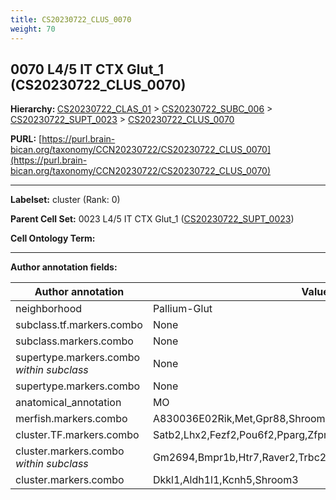 ```yaml
---
title: CS20230722_CLUS_0070
weight: 70
---
```

## 0070 L4/5 IT CTX Glut_1 (CS20230722_CLUS_0070)
<b>Hierarchy: </b>
[CS20230722_CLAS_01](../CS20230722_CLAS_01) >
[CS20230722_SUBC_006](../CS20230722_SUBC_006) >
[CS20230722_SUPT_0023](../CS20230722_SUPT_0023) >
[CS20230722_CLUS_0070](../CS20230722_CLUS_0070)

**PURL:** [https://purl.brain-bican.org/taxonomy/CCN20230722/CS20230722_CLUS_0070](https://purl.brain-bican.org/taxonomy/CCN20230722/CS20230722_CLUS_0070)

---


**Labelset:** cluster (Rank: 0)

**Parent Cell Set:** 0023 L4/5 IT CTX Glut_1 ([CS20230722_SUPT_0023](../CS20230722_SUPT_0023))



**Cell Ontology Term:** 

[MARKER GENES.]: #


---

[TRANSFERRED ANNOTATIONS.]: #


[AUTHOR ANNOTATION FIELDS.]: #


**Author annotation fields:**

| Author annotation | Value |
|-------------------|-------|
|neighborhood|Pallium-Glut|
|subclass.tf.markers.combo|None|
|subclass.markers.combo|None|
|supertype.markers.combo _within subclass_|None|
|supertype.markers.combo|None|
|anatomical_annotation|MO|
|merfish.markers.combo|A830036E02Rik,Met,Gpr88,Shroom3,Tox,Slc17a6,Adra1b,Marcksl1|
|cluster.TF.markers.combo|Satb2,Lhx2,Fezf2,Pou6f2,Pparg,Zfpm2|
|cluster.markers.combo _within subclass_|Gm2694,Bmpr1b,Htr7,Raver2,Trbc2|
|cluster.markers.combo|Dkkl1,Aldh1l1,Kcnh5,Shroom3|
